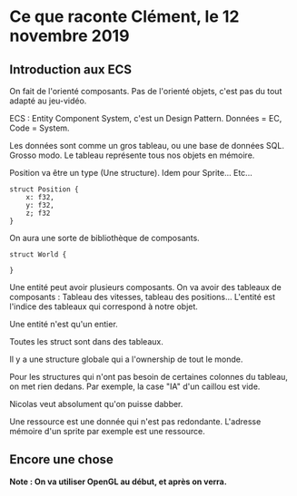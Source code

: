 # Ce que raconte Clément, le 12 novembre 2019

## Introduction aux ECS

On fait de l'orienté composants.
Pas de l'orienté objets, c'est pas du tout adapté au jeu-vidéo.

ECS : Entity Component System, c'est un Design Pattern.
Données = EC, Code = System.

Les données sont comme un gros tableau, ou une base de données SQL. Grosso modo.
Le tableau représente tous nos objets en mémoire.

Position va être un type (Une structure).
Idem pour Sprite...
Etc...

```
struct Position {
	x: f32,
	y: f32,
	z; f32
}
```

On aura une sorte de bibliothèque de composants.

```
struct World {
	
}
```

Une entité peut avoir plusieurs composants.
On va avoir des tableaux de composants : Tableau des vitesses, tableau des positions...
L'entité est l'indice des tableaux qui correspond à notre objet.

Une entité n'est qu'un entier.

Toutes les struct sont dans des tableaux.

Il y a une structure globale qui a l'ownership de tout le monde.

Pour les structures qui n'ont pas besoin de certaines colonnes du tableau, on met rien dedans.
Par exemple, la case "IA" d'un caillou est vide.

Nicolas veut absolument qu'on puisse dabber.

Une ressource est une donnée qui n'est pas redondante. L'adresse mémoire d'un sprite par exemple est une ressource.

## Encore une chose

**Note : On va utiliser OpenGL au début, et après on verra.**

